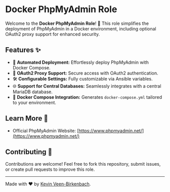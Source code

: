 # Docker PhpMyAdmin Role

Welcome to the **Docker PhpMyAdmin Role**! 🎉 This role simplifies the deployment of PhpMyAdmin in a Docker environment, including optional OAuth2 proxy support for enhanced security.

## Features ✨

- 🚀 **Automated Deployment:** Effortlessly deploy PhpMyAdmin with Docker Compose.
- 🔐 **OAuth2 Proxy Support:** Secure access with OAuth2 authentication.
- 🛠️ **Configurable Settings:** Fully customizable via Ansible variables.
- 🌐 **Support for Central Databases:** Seamlessly integrates with a central MariaDB database.
- 🐳 **Docker Compose Integration:** Generates `docker-compose.yml` tailored to your environment.

## Learn More 📖

- Official PhpMyAdmin Website: [https://www.phpmyadmin.net/](https://www.phpmyadmin.net/)

## Contributing 🤝

Contributions are welcome! Feel free to fork this repository, submit issues, or create pull requests to improve this role.

---

Made with ❤️ by [Kevin Veen-Birkenbach](https://www.veen.world).